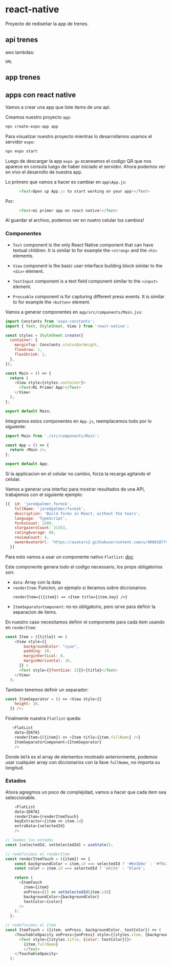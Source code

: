 # react-native

Proyecto de rediseñar la app de trenes.

## api trenes

aws lambdas:

```
URL
```

## app trenes
 


## apps con react native

Vamos a crear una app que liste items de una api.

Creamos nuestro proyecto `app`:

```bash
npx create-expo-app app
```

Para visualizar nuestro proyecto mientras lo desarrollamos usamos el servidor `expo`:

```bash
npx expo start
```

Luego de descargar la app `expo go` scaneamos el codigo QR que nos aparece en consola luego de haber iniciado el servidor. Ahora podemos ver en vivo el desarrollo de nuestra app.

Lo primero que vamos a hacer es cambiar en `app\App.js`:

```js
      <Text>Open up App.js to start working on your app!</Text>
```

Por:

```js
      <Text>mi primer app en react native!</Text>
```

Al guardar el archivo, podemos ver en nuetro celular los cambios!

### Componentes

- `Text` component is the only React Native component that can have textual children. It is similar to for example the `<strong>` and the `<h1>` elements.

- `View` component is the basic user interface building block similar to the `<div>` element.

- `TextInput` component is a text field component similar to the `<input>` element.

- `Pressable` component is for capturing different press events. It is similar to for example the `<button>` element.

Vamos a generar componentes en `app/src/components/Main.jsx`:


```js
import Constants from 'expo-constants';
import { Text, StyleSheet, View } from 'react-native';

const styles = StyleSheet.create({
  container: {
    marginTop: Constants.statusBarHeight,
    flexGrow: 1,
    flexShrink: 1,
  },
});

const Main = () => {
  return (
    <View style={styles.container}>
      <Text>Mi Primer App!</Text>
    </View>
  );
};

export default Main;
```

Integramos estos componentes en `App.js`, reemplacemos todo por lo siguiente:

```js
import Main from './src/components/Main';

const App = () => {
  return <Main />;
};

export default App;
```

Si la applicacion en el celular no cambio, forza la recarga agitando el celular.

Vamos a generar una interfaz para mostrar resultados de una API, trabajemos con el siguiente ejemplo:

```js
[{  id: 'jaredpalmer.formik',
    fullName: 'jaredpalmer/formik',
    description: 'Build forms in React, without the tears',
    language: 'TypeScript',
    forksCount: 1589,
    stargazersCount: 21553,
    ratingAverage: 88,
    reviewCount: 4,
    ownerAvatarUrl: 'https://avatars2.githubusercontent.com/u/4060187?v=4',
  }]
  ```

Para esto vamos a usar un componente nativo `Flatlist`: [doc](https://reactnative.dev/docs/flatlist?language=javascript)

Este componente genera todo el codigo necessario, los props obligatorios son:

- `data`: Array con la data
- `renderItem`: Funcion, un ejemplo si iteramos sobre           diccionarios:
    ```
    renderItem={({item}) => <Item title={item.key} />}
    ```
- `ItemSeparatorComponent`: no es obligatorio, pero sirve para definir la separacion de items.


En nuestro caso necesitamos definir el componente para cada item usando en `renderItem`:

```js
const Item = ({title}) => (
    <View style={{
        backgroundColor: "cyan",
        padding: 20,
        marginVertical: 8,
        marginHorizontal: 16,
      }} >
      <Text style={{fontSize: 25}}>{title}</Text>
    </View>
  );
```

Tambien tenemos definir un separador:

```js
const ItemSeparator = () => <View style={{
    height: 10,
  }} />;
```

Finalmente nuestra `Flatlist` queda:

```js
   <FlatList
    data={DATA}
    renderItem={({item}) => <Item title={item.fullName} />}
    ItemSeparatorComponent={ItemSeparator}
    />
```

Donde `DATA` es el array de elementos mostrado anteriormente, podemos usar cualquier array con diccionarios con la llave `fullName`, no importa su longitud.

### Estados 

Ahora agregmos un poco de complejidad, vamos a hacer que cada item sea seleccionable.


```js
    <FlatList
    data={DATA}
    renderItem={renderItemTouch}
    keyExtractor={item => item.id}
    extraData={selectedId}
    />
```

```js
// leemos los estados
const [selectedId, setSelectedId] = useState();

// redefinimos el renderItem
const renderItemTouch = ({item}) => {
    const backgroundColor = item.id === selectedId ? '#6e3b6e' : '#f9c2ff';
    const color = item.id === selectedId ? 'white' : 'black';

    return (
      <ItemTouch
        item={item}
        onPress={() => setSelectedId(item.id)}
        backgroundColor={backgroundColor}
        textColor={color}
      />
    );
  };

// redefinimos el Item
const ItemTouch = ({item, onPress, backgroundColor, textColor}) => (
    <TouchableOpacity onPress={onPress} style={[styles.item, {backgroundColor}]}>
      <Text style={[styles.title, {color: textColor}]}>
        {item.fullName}
        </Text>
    </TouchableOpacity>
  );
  

```
